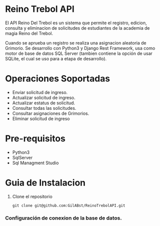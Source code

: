 # Reino Trebol API
El API Reino Del Trebol es un sistema que permite el registro, edicion, consulta y eliminacion de solicitudes de estudiantes de la academia de magia Reino del Trebol. 

Cuando se aprueba un registro se realiza una asignacion aleatoria de Grimorio. Se desarrollo con Python3 y Django Rest Framework, usa como motor de base de datos SQL Server (tambien contiene la opción de usar SQLite, el cual se uso para a etapa de desarrollo).

# Operaciones Soportadas

* Enviar solicitud de ingreso.
* Actualizar solicitud de ingreso.
* Actualizar estatus de solicitud.
* Consultar todas las solicitudes.
* Consultar asignaciones de Grimorios.
* Eliminar solicitud de ingreso

# Pre-requisitos 

* Python3
* SqlServer
* Sql Managment Studio

# Guia de Instalacion
  1. Clone el repositorio 
  
     ```
     git clone git@github.com:GilABst/ReinoTrebolAPI.git
     ```
  ### Configuración de conexion de la base de datos.
  
